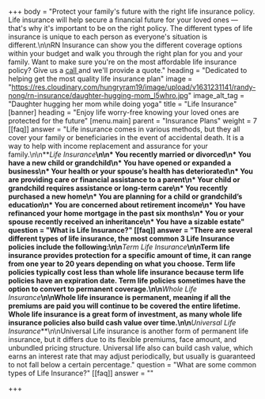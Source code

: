 +++
body = "Protect your family's future with the right life insurance policy. Life insurance will help secure a financial future for your loved ones — that's why it's important to be on the right policy. The different types of life insurance is unique to each person as everyone's situation is different.\n\nRN Insurance can show you the different coverage options within your budget and walk you through the right plan for you and your family. Want to make sure you're on the most affordable life insurance policy? Give us a [call ](tel:978-427-2544)and we'll provide a quote."
heading = "Dedicated to helping get the most quality life insurance plan"
image = "https://res.cloudinary.com/hungryram19/image/upload/v1631231141/randy-nong/rn-insurance/daughter-hugging-mom_l5whro.jpg"
image_alt_tag = "Daughter hugging her mom while doing yoga"
title = "Life Insurance"
[banner]
heading = "Enjoy life worry-free knowing your loved ones are protected for the future"
[menu.main]
parent = "Insurance Plans"
weight = 7
[[faq]]
answer = "Life insurance comes in various methods, but they all cover your family or beneficiaries in the event of accidental death. It is a way to help with income replacement and assurance for your family.\n\n**_Life Insurance_**\n\n* You recently married or divorced\n* You have a new child or grandchild\n* You have opened or expanded a business\n* Your health or your spouse’s health has deteriorated\n* You are providing care or financial assistance to a parent\n* Your child or grandchild requires assistance or long-term care\n* You recently purchased a new home\n* You are planning for a child or grandchild’s education\n* You are concerned about retirement income\n* You have refinanced your home mortgage in the past six months\n* You or your spouse recently received an inheritance\n* You have a sizable estate"
question = "What is Life Insurance?"
[[faq]]
answer = "There are several different types of life insurance, the most common 3 Life Insurance policies include the following:\n\n**_Term Life Insurance_**\n\nTerm life insurance provides protection for a specific amount of time, it can range from one year to 20 years depending on what you choose. Term life policies typically cost less than whole life insurance because term life policies have an expiration date. Term life policies sometimes have the option to convert to permanent coverage.\n\n**_Whole Life Insurance_**\n\nWhole life insurance is permanent, meaning if all the premiums are paid you will continue to be covered the entire lifetime. Whole life insurance is a great form of investment, as many whole life insurance policies also build cash value over time.\n\n**_Universal Life Insurance_**\n\nUniversal Life insurance is another form of permanent life insurance, but it differs due to its flexible premiums, face amount, and unbundled pricing structure. Universal life also can build cash value, which earns an interest rate that may adjust periodically, but usually is guaranteed to not fall below a certain percentage."
question = "What are some common types of Life Insurance?"
[[faq]]
answer = ""

+++
